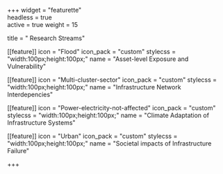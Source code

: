 +++
widget = "featurette"  
headless = true  
active = true 
weight = 15 

title = " Research Streams"

[[feature]]
  icon = "Flood"
  icon_pack = "custom"
  stylecss = "width:100px;height:100px;"
  name = "Asset-level Exposure and Vulnerability"

[[feature]]
  icon = "Multi-cluster-sector"
  icon_pack = "custom"
  stylecss = "width:100px;height:100px;"
  name = "Infrastructure Network Interdepencies"
  
[[feature]]
  icon = "Power-electricity-not-affected"
  icon_pack = "custom"
  stylecss = "width:100px;height:100px;"
  name = "Climate Adaptation of Infrastructure Systems"
  
[[feature]]
  icon = "Urban"
  icon_pack = "custom"
  stylecss = "width:100px;height:100px;"
  name = "Societal impacts of Infrastructure Failure"

+++
